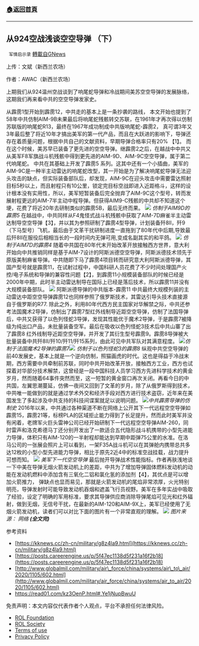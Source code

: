 ###  [:house:返回首頁](https://github.com/ourhimalayas/txt)
---


## 从924空战浅谈空空导弹 （下）
` 军情启示录` [轉載自GNews](https://gnews.org/zh-hans/1947801/)

上传：文斌（新西兰农场）

作者：AWAC（新西兰农场）

上期我们从924温州空战谈到了响尾蛇导弹和冷战期间美苏空空导弹的发展脉络，这期我们再来看中共的空空导弹发家史。

从霹雳1型开始到霹雳12，中共走的基本上是一条抄袭的路线， 本文开始也提到了58年中共仿制AIM-9B未果最后将响尾蛇残骸转交苏联，在1961年才再次得以仿制苏联版的响尾蛇R13，最终在1967年成功制成中共版响尾蛇-霹雳2， 真可谓3年又3年最后整了将近10年才搞出美军的第一代产品，而且在大跃进的影响下，导弹还存在着质量问题，根据中共自己的文献资料，早期导弹合格率只有20% 【1】。 而在这个时候，美苏早已装备了更先进的空空导弹。继霹雳2之后，在越战中中共又从美军F8军旗战斗机残骸中得到更先进的AIM-9D、AIM-9C空空导弹，属于第二代响尾蛇。 中共在其基础上开发了霹雳5 系列。这其中还有一个小插曲，美军的AIM-9C是一种半主动雷达的响尾蛇改型，其一开始是为了解决响尾蛇导弹无法迎头攻击的缺点，但实际装备部队后，却发现，AIM-9C在迎头攻击中需要雷达照射目标5秒以上，而且射程只有10公里，锁定完目标空战即进入近距格斗，这样的设计根本没有实用性，所以，美军短暂装备后完全抛弃了AIM-9C这个型号，转而发展射程更远的AIM-7半主动中程导弹。但获得AIM9-C残骸的中共却不知道这个埂，花费了将近20年去研制类似的霹雳5B，最后无终而果。
![](https://assets.gnews.org/wp-content/uploads/2022/02/图片1-8.png)
*仿制于AIM9D的霹雳5*
在越战中，中共同样从F4鬼怪式战斗机残骸中获取了AIM-7D麻雀半主动雷达制导空空导弹【3】，并以其为参照研制了霹雳4型导弹，计划装备歼8II，歼9（下马型号）飞机，最后由于文革干扰研制进度一直拖到了80年代中后期,导致最后歼8II在服役后相相当长的一段时间内无弹可用,变成名副其实的和平鸽。
![](https://assets.gnews.org/wp-content/uploads/2022/02/图片2.png)
*仿制于AIM7D的霹雳4*
随着中共国在80年代末开始改革开放接触西方世界，意大利开始向中共推销同样是基于AIM-7设计的阿斯派德空空导弹，阿斯派德技术领先于原版美制麻雀导弹。中共随即下马了霹雳4项目转而研究意大利阿斯派德导弹，其国产型号就是霹雳11，在试射过程中，中国科研人员花费了不少时间处理国产火控/电子系统和导弹的兼容性问题【2】，到霹雳11小规模装备部队的时候已经是2000年中期，此时半主动雷达制导在国际上已经是落后技术，所以霹雳11并没有大规模装备部队。
![](https://assets.gnews.org/wp-content/uploads/2022/02/图片3.png)
阿斯派德导弹的中共版本-霹雳11
中共最终大规模列装的主动雷达中距空空导弹霹雳12也同样参照了俄罗斯技术，其雷达引导头技术直接源自于俄罗斯的R77. 除此之外，利用80年代西方民主国家对华解禁之际，中共还参考法国魔术2导弹，仿制出了霹雳7型红外线制导近距空空导弹，仿制了法国导弹后，中共又获得了以色列怪蛇3导弹，发现其性能优于魔术2导弹，于是霹雳7被降级为纯出口产品，未批量装备空军。最后在吸收以色列怪蛇3技术后中共山寨了出了霹雳8 红外线制导近距空空导弹，并开发了其衍生型号霹雳9。霹雳8导弹被大批量装备中共歼8II/歼10/歼11/歼15系列，由此可见中共军队对其满意程度。
![](https://assets.gnews.org/wp-content/uploads/2022/02/图片4-2.png)*仿制于法国魔术2导弹的霹雳7*![](https://assets.gnews.org/wp-content/uploads/2022/02/图片5.png)
*仿制于以色列怪蛇3的霹雳8*
纵观中共空空导弹的前40发展史，基本上就是一个逆向仿制，照猫画虎的时代。这也是得益于冷战末期，西方需要中共牵制前苏联，同时中共开始改革开放，接触西方工业，西方也试探着对华部分技术解禁，这曾经是一段中国科技人员学习西方先进科学技术的黄金岁月，然而随着64事件突然而至，这一短暂的黄金窗口再次关闭。再看今日的中共国，左翼思潮蔓延，仿佛一夜间又回到了文革的岁月，除了从俄罗斯得到技术，中共唯一能做到的就是通过学术外交和经济手段对西方进行技术盗窃，近年来在美国发生了多起涉及中共支持的科技间谍案就足以说明问题。
![](https://assets.gnews.org/wp-content/uploads/2022/02/图片6.png)*中共霹雳导弹的仿制史*
2016年以来，中共通过各种渠道不断在网络上公开其下一代远程空空导弹如霹雳15，霹雳21等，标榜PLA的区域拒止能力得到了长足提升，然而此时美军并没有闲着，老牌军火巨头雷神公司已经开始研制下一代远程空空导弹AIM-260，同时雷声和洛克希德马丁还分别开发出了一款适合五代隐形战斗机携带的小型先进能力导弹，体积只有AIM-120的一半射程却能达到早期中距弹75公里的水准。在洛马公司的一张展会照片上可以看到，一架F35A战斗机可以在其弹舱内携带总共多达12枚的小型小型先进能力导弹，相比于原先2近4中的标准空战挂载，战力提升可想而知。
![](https://assets.gnews.org/wp-content/uploads/2022/02/图片7.png)
*美军下一代空空导弹*
最后抛开导弹战术性能指标。作者再肤浅地谈一下中美在导弹无烟火箭发动机上的差距，中共为了增加导弹固体燃料发动机的动能在发动机燃料中添加含有三氧化二铝和氯化氢的添加剂【4】，其优点是可以增加火箭推力， 弹缺点也显而易见，那就是火箭发动机的尾焰非常浓厚，火光特别明亮，导弹发射时可能导致发动机吞烟和遮盖飞行员视野。美军在多年实战中吸取了经验，设定了明确的军用标准，要求其导弹供应商消除导弹尾焰可见光和红外辐射，做到无烟，无信号干扰，在最新的AIM-120和AIM-9X上，美军已经使用了无烟火箭发动机，读者们可以对比下面的图片有一个非常直观的理解。
![](https://assets.gnews.org/wp-content/uploads/2022/02/图片8.png)
*图片来源： 网络*
***(全文完)***

参考资料

- [https://kknews.cc/zh-cn/military/g8z4la9.html](https://kknews.cc/zh-cn/military/g8z4la9.html)
- [https://posts.careerengine.us/p/5f47ec1138d5f231a16f2b18](https://posts.careerengine.us/p/5f47ec1138d5f231a16f2b18)
- [http://www.globalmil.com/military/air\_force/china/systems/air\_to\_air/2020/1105/602.html](http://www.globalmil.com/military/air_force/china/systems/air_to_air/2020/1105/602.html)
- https://read01.com/kz3OenP.html#.Ye1jNupBwuU




 

免责声明：本文内容仅代表作者个人观点，平台不承担任何法律风险。

- [ROL Foundation](https://rolfoundation.org/)
- [ROL Society](https://rolsociety.org/)
- [Terms of use](https://gnews.org/terms-of-use-3/)
- [Privacy Policy](https://gnews.org/privacy-policy/)
